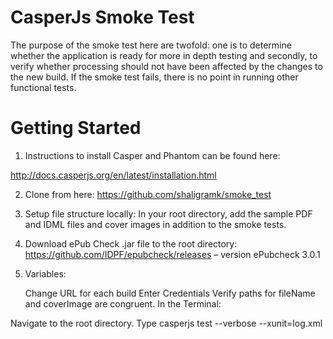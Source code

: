CasperJs Smoke Test
==========

The purpose of the smoke test here are twofold: one is to determine whether the application is ready for more in depth testing and secondly, to verify whether processing should not have been affected by the changes to the new build. If the smoke test fails, there is no point in running other functional tests.

Getting Started
====================

1. Instructions to install Casper and Phantom can be found here:

http://docs.casperjs.org/en/latest/installation.html

2. Clone from here:
	https://github.com/shaligramk/smoke_test

3. Setup file structure locally:
	In your root directory, add the sample PDF and IDML files and cover images in addition to the smoke tests.

4. Download ePub Check .jar file to the root directory:
	https://github.com/IDPF/epubcheck/releases  – version ePubcheck 3.0.1

5. Variables:

	Change URL for each build
	Enter Credentials
	Verify paths for fileName and coverImage are congruent. 
	In the Terminal:

Navigate to the root directory.
Type
casperjs test <filename> --verbose  --xunit=log.xml
